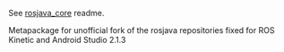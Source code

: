 See [rosjava_core](https://github.com/rosjava/rosjava_core) readme.

Metapackage for unofficial fork of the rosjava repositories fixed for ROS Kinetic and Android Studio 2.1.3
